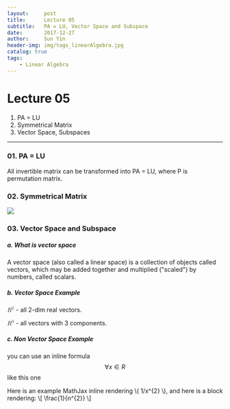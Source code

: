 ```yaml
---
layout:     post
title:      Lecture 05
subtitle:   PA = LU, Vector Space and Subspace
date:       2017-12-27
author:     Sun Yin
header-img: img/tags_linearAlgebra.jpg
catalog: true
tags:
    - Linear Algebra
---
```

# Lecture 05
1. PA = LU
2. Symmetrical Matrix
3. Vector Space, Subspaces

---
### 01. PA = LU
All invertible matrix can be transformed into PA = LU, where P is permutation matrix.

### 02. Symmetrical Matrix
![](/Users/sunyin/k8godzilla.github.io/img/linear_Algebra/lecture05_symmeric_transpose.png)
### 03. Vector Space and Subspace
##### a. What is vector space
A vector space (also called a linear space) is a collection of objects called vectors, which may be added together and multiplied ("scaled") by numbers, called scalars. 
##### b. Vector Space Example
<math><mrow>
    <msup>
      <mi>R</mi>
      <mn>2</mn>
    </msup>
  </mrow></math> - all 2-dim real vectors.
  
  <math><mrow>
    <msup>
      <mi>R</mi>
      <mn>3</mn>
    </msup>
  </mrow></math> - all vectors with 3 components.
  
##### c. Non Vector Space Example
you can use an inline formula $$\forall x \in R$$ like this one  

Here is an example MathJax inline rendering \\( 1/x^{2} \\), and here is a block rendering: 
\\[ \frac{1}{n^{2}} \\]